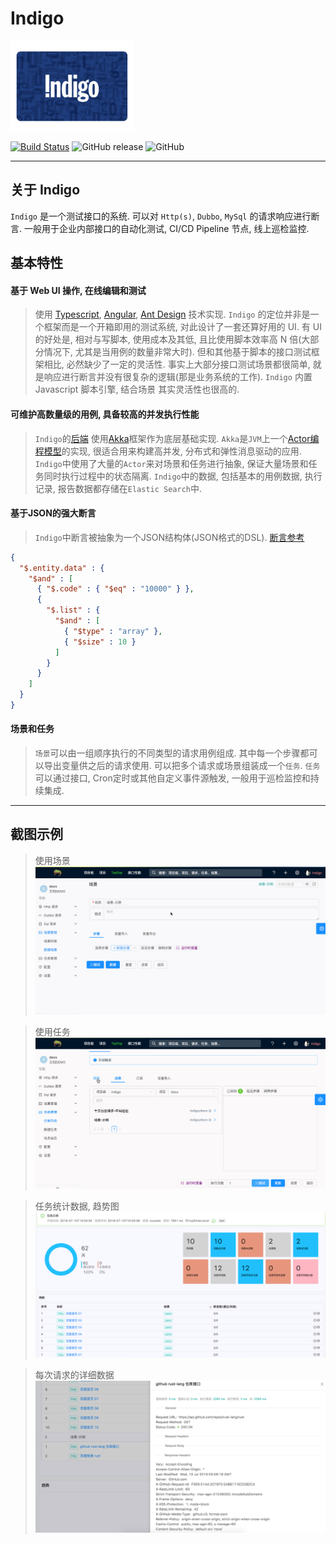 # Indigo

<img src="./images/indigo.png" height="144">

[![Build Status](https://travis-ci.org/asura-pro/indigo.svg?branch=master)](https://travis-ci.org/asura-pro/indigo)
![GitHub release](https://img.shields.io/github/release/asura-pro/indigo.svg)
![GitHub](https://img.shields.io/github/license/asura-pro/indigo.svg)

---

## 关于 Indigo

`Indigo` 是一个测试接口的系统. 可以对 `Http(s)`, `Dubbo`, `MySql` 的请求响应进行断言. 一般用于企业内部接口的自动化测试, CI/CD Pipeline 节点, 线上巡检监控.

## 基本特性

#### 基于 Web UI 操作, 在线编辑和测试

> 使用 [Typescript](http://www.typescriptlang.org/), [Angular](https://angular.io/), [Ant Design](https://ng.ant.design/docs/introduce/zh) 技术实现. `Indigo` 的定位并非是一个框架而是一个开箱即用的测试系统, 对此设计了一套还算好用的 UI. 有 UI 的好处是, 相对与写脚本, 使用成本及其低, 且比使用脚本效率高 N 倍(大部分情况下, 尤其是当用例的数量非常大时). 但和其他基于脚本的接口测试框架相比, 必然缺少了一定的灵活性. 事实上大部分接口测试场景都很简单, 就是响应进行断言并没有很复杂的逻辑(那是业务系统的工作). `Indigo` 内置 Javascript 脚本引擎, 结合场景 其实灵活性也很高的.

#### 可维护高数量级的用例, 具备较高的并发执行性能

> `Indigo`的[后端](https://github.com/asura-pro/asura) 使用[Akka](https://akka.io/)框架作为底层基础实现. `Akka`是`JVM`上一个[Actor编程模型](https://doc.akka.io/docs/akka/current/guide/actors-motivation.html)的实现, 很适合用来构建高并发, 分布式和弹性消息驱动的应用. `Indigo`中使用了大量的`Actor`来对场景和任务进行抽象, 保证大量场景和任务同时执行过程中的状态隔离. `Indigo`中的数据, 包括基本的用例数据, 执行记录, 报告数据都存储在`Elastic Search`中.

#### 基于JSON的强大断言

> `Indigo`中断言被抽象为一个JSON结构体(JSON格式的DSL). [断言参考](https://docs.asura.pro/#/zh-cn/assertion)
``` json
{
  "$.entity.data" : {
    "$and" : [
      { "$.code" : { "$eq" : "10000" } },
      {
        "$.list" : {
          "$and" : [
            { "$type" : "array" },
            { "$size" : 10 }
          ]
        }
      }
    ]
  }
}
```

#### 场景和任务

> `场景`可以由一组顺序执行的不同类型的请求用例组成. 其中每一个步骤都可以导出变量供之后的请求使用. 可以把多个请求或场景组装成一个`任务`. `任务`可以通过接口, Cron定时或其他自定义事件源触发, 一般用于巡检监控和持续集成. 

---

## 截图示例

> 使用场景
> ![](./images/scenario.gif)

> 使用任务
> ![](./images/job.gif)

> 任务统计数据, 趋势图
> ![](./images/create-a-job-report.png)

> 每次请求的详细数据
> ![](./images/create-a-job-report-item.png)
